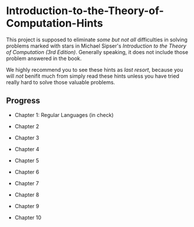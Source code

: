 # Introduction-to-the-Theory-of-Computation-Hints

This project is supposed to eliminate _some but not all_ difficulties in solving problems marked with stars in Michael Sipser's _Introduction to the Theory of Computation (3rd Edition)_. Generally speaking, it does not include those problem answered in the book.

We highly recommend you to see these hints as _last resort_, because you will _not_ benifit much from simply read these hints unless you have tried really hard to solve those valuable problems.

## Progress

- Chapter 1: Regular Languages (in check)

* Chapter 2

* Chapter 3

* Chapter 4

* Chapter 5

* Chapter 6

* Chapter 7

* Chapter 8

* Chapter 9

* Chapter 10


